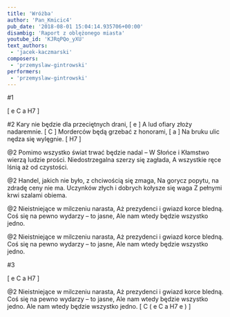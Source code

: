 ```yaml
---
title: 'Wróżba'
author: 'Pan_Kmicic4'
pub_date: '2018-08-01 15:04:14.935706+00:00'
disambig: 'Raport z oblężonego miasta'
youtube_id: 'KJRqPQo_yXU'
text_authors:
 - 'jacek-kaczmarski'
composers:
 - 'przemyslaw-gintrowski'
performers:
 - 'przemyslaw-gintrowski'
---
```


#1

[ e C a H7 ]

#2
Kary nie będzie dla przeciętnych drani, [ e ]
A lud ofiary złoży nadaremnie. [ C ]
Morderców będą grzebać z honorami, [ a ]
Na bruku ulic nędza się wylęgnie. [ H7 ]

@2
Pomimo wszystko świat trwać będzie nadal –
W Słońce i Kłamstwo wierzą ludzie prości.
Niedostrzegalna szerzy się zagłada,
A wszystkie ręce lśnią aż od czystości.

@2
Handel, jakich nie było, z chciwością się zmaga,
Na gorycz popytu, na zdradę ceny nie ma.
Uczynków złych i dobrych kołysze się waga
Z pełnymi krwi szalami obiema.

@2
Nieistniejące w milczeniu narasta,
Aż prezydenci i gwiazd korce bledną.
Coś się na pewno wydarzy – to jasne,
Ale nam wtedy będzie wszystko jedno.

@2
Nieistniejące w milczeniu narasta,
Aż prezydenci i gwiazd korce bledną.
Coś się na pewno wydarzy – to jasne,
Ale nam wtedy będzie wszystko jedno.

#3

[ e C a H7 ]

@2
Nieistniejące w milczeniu narasta,
Aż prezydenci i gwiazd korce bledną.
Coś się na pewno wydarzy – to jasne,
Ale nam wtedy będzie wszystko jedno. 
Ale nam wtedy będzie wszystko jedno. [ C ( e C a H7 e ) ]